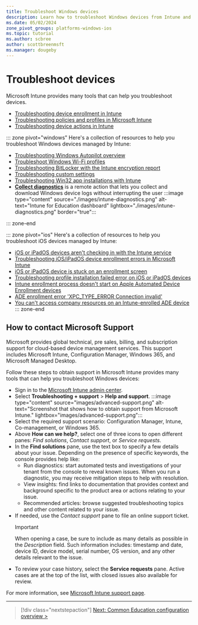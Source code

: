 ```yaml
---
title: Troubleshoot Windows devices
description: Learn how to troubleshoot Windows devices from Intune and contact Microsoft Support for issues related to Intune and other services.
ms.date: 05/02/2024
zone_pivot_groups: platforms-windows-ios
ms.topic: tutorial
ms.author: scbree
author: scottbreenmsft
ms.manager: dougeby
---
```


# Troubleshoot devices

Microsoft Intune provides many tools that can help you troubleshoot devices.

- [Troubleshooting device enrollment in Intune][MEM-2]
- [Troubleshooting policies and profiles in Microsoft Intune][MEM-5]
- [Troubleshooting device actions in Intune][MEM-3]

::: zone pivot="windows"
Here's a collection of resources to help you troubleshoot Windows devices managed by Intune:

- [Troubleshooting Windows Autopilot overview][MEM-9]
- [Troubleshoot Windows Wi-Fi profiles][MEM-6]
- [Troubleshooting BitLocker with the Intune encryption report][MEM-4]
- [Troubleshooting custom settings][MEM-8]
- [Troubleshooting Win32 app installations with Intune][MEM-7]
- [**Collect diagnostics**][MEM-10] is a remote action that lets you collect and download Windows device logs without interrupting the user
  :::image type="content" source="./images/intune-diagnostics.png" alt-text="Intune for Education dashboard" lightbox="./images/intune-diagnostics.png" border="true":::

::: zone-end

::: zone pivot="ios"
Here's a collection of resources to help you troubleshoot iOS devices managed by Intune:

- [iOS or iPadOS devices aren't checking in with the Intune service](/troubleshoot/mem/intune/device-enrollment/ios-devices-inactive)
- [Troubleshooting iOS/iPadOS device enrollment errors in Microsoft Intune](/troubleshoot/mem/intune/device-enrollment/troubleshoot-ios-enrollment-errors)
- [iOS or iPadOS device is stuck on an enrollment screen](/troubleshoot/mem/intune/device-enrollment/device-stuck-in-enrollment)
- [Troubleshooting profile installation failed error on iOS or iPadOS devices](/troubleshoot/mem/intune/device-enrollment/profile-installation-failed)
- [Intune enrollment process doesn't start on Apple Automated Device Enrollment devices](/troubleshoot/mem/intune/device-enrollment/apple-dep-device-fails-auto-enrollment)
- [ADE enrollment error 'XPC_TYPE_ERROR Connection invalid'](/troubleshoot/mem/intune/device-enrollment/dep-enrollment-xpc-type-error)
- [You can't access company resources on an Intune-enrolled ADE device](/troubleshoot/mem/intune/device-protection/cannot-access-company-resources-on-dep)
::: zone-end

## How to contact Microsoft Support

Microsoft provides global technical, pre sales, billing, and subscription support for cloud-based device management services. This support includes Microsoft Intune, Configuration Manager, Windows 365, and Microsoft Managed Desktop.

Follow these steps to obtain support in Microsoft Intune provides many tools that can help you troubleshoot Windows devices:

- Sign in to the [Microsoft Intune admin center](https://go.microsoft.com/fwlink/?linkid=2109431).
- Select **Troubleshooting + support** > **Help and support**.
    :::image type="content" source="images/advanced-support.png" alt-text="Screenshot that shows how to obtain support from Microsoft Intune." lightbox="images/advanced-support.png":::
- Select the required support scenario: Configuration Manager, Intune, Co-management, or Windows 365.
- Above **How can we help?**, select one of three icons to open different panes: *Find solutions*, *Contact support*, or *Service requests*.
- In the **Find solutions** pane, use the text box to specify a few details about your issue. Depending on the presence of specific keywords, the console provides help like:
  - Run diagnostics: start automated tests and investigations of your tenant from the console to reveal known issues. When you run a diagnostic, you may receive mitigation steps to help with resolution.
  - View insights: find links to documentation that provides context and background specific to the product area or actions relating to your issue.
  - Recommended articles: browse suggested troubleshooting topics and other content related to your issue.
- If needed, use the *Contact support* pane to file an online support ticket.
  > [!IMPORTANT]
  > When opening a case, be sure to include as many details as possible in the *Description* field. Such information includes: timestamp and date, device ID, device model, serial number, OS version, and any other details relevant to the issue.
- To review your case history, select the **Service requests** pane. Active cases are at the top of the list, with closed issues also available for review.

For more information, see [Microsoft Intune support page][MEM-1].

________________________________________________________

> [!div class="nextstepaction"]
> [Next: Common Education configuration overview >](common-config-overview.md)

<!-- Reference links in article -->
[MEM-1]: /mem/get-support
[MEM-2]: /troubleshoot/mem/intune/troubleshoot-device-enrollment-in-intune
[MEM-3]: /troubleshoot/mem/intune/troubleshoot-device-actions
[MEM-4]: /troubleshoot/mem/intune/troubleshoot-bitlocker-admin-center
[MEM-5]: /troubleshoot/mem/intune/troubleshoot-policies-in-microsoft-intune
[MEM-6]: /troubleshoot/mem/intune/troubleshoot-wi-fi-profiles#troubleshoot-windows-wi-fi-profiles
[MEM-7]: /troubleshoot/mem/intune/troubleshoot-win32-app-install
[MEM-8]: /troubleshoot/mem/intune/troubleshoot-csp-custom-settings
[MEM-9]: /autopilot/troubleshooting-faq#troubleshooting-windows-autopilot-overview
[MEM-10]: /mem/intune/remote-actions/collect-diagnostics
